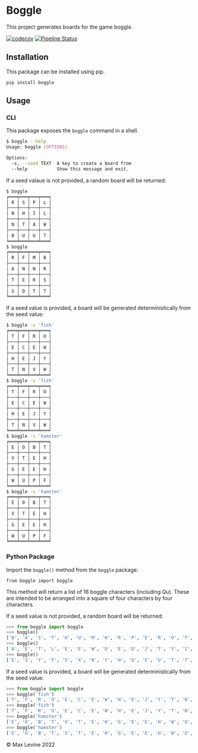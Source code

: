 # Boggle

This project generates boards for the game boggle.

[![codecov](https://codecov.io/gl/bmaximuml-os/boggle/branch/master/graph/badge.svg?token=NXDZKTANX1)](https://codecov.io/gl/bmaximuml-os/boggle)
[![Pipeline Status](https://gitlab.com/bmaximuml-os/boggle/badges/master/pipeline.svg)](https://gitlab.com/bmaximuml-os/boggle)

## Installation

This package can be installed using pip.

`pip install boggle`

## Usage

### CLI

This package exposes the `boggle` command in a shell.

```bash
$ boggle --help
Usage: boggle [OPTIONS]

Options:
  -s, --seed TEXT  A key to create a board from
  --help           Show this message and exit.
```

If a seed valaue is not provided, a random board will be returned:

```bash
$ boggle
╒═══╤═══╤═══╤═══╕
│ R │ S │ P │ L │
├───┼───┼───┼───┤
│ N │ H │ I │ L │
├───┼───┼───┼───┤
│ N │ T │ A │ W │
├───┼───┼───┼───┤
│ B │ U │ U │ T │
╘═══╧═══╧═══╧═══╛
$ boggle
╒═══╤═══╤═══╤═══╕
│ R │ F │ M │ B │
├───┼───┼───┼───┤
│ A │ N │ N │ R │
├───┼───┼───┼───┤
│ T │ E │ R │ S │
├───┼───┼───┼───┤
│ S │ D │ T │ T │
╘═══╧═══╧═══╧═══╛
```

If a seed value is provided, a board will be generated deterministically from the seed value:

```bash
$ boggle -s 'fish'
╒═══╤═══╤═══╤═══╕
│ T │ F │ R │ O │
├───┼───┼───┼───┤
│ E │ C │ E │ W │
├───┼───┼───┼───┤
│ H │ E │ J │ Y │
├───┼───┼───┼───┤
│ T │ N │ V │ W │
╘═══╧═══╧═══╧═══╛
$ boggle -s 'fish'
╒═══╤═══╤═══╤═══╕
│ T │ F │ R │ O │
├───┼───┼───┼───┤
│ E │ C │ E │ W │
├───┼───┼───┼───┤
│ H │ E │ J │ Y │
├───┼───┼───┼───┤
│ T │ N │ V │ W │
╘═══╧═══╧═══╧═══╛
$ boggle -s 'hamster'
╒═══╤═══╤═══╤═══╕
│ E │ O │ B │ T │
├───┼───┼───┼───┤
│ V │ T │ E │ H │
├───┼───┼───┼───┤
│ G │ E │ E │ H │
├───┼───┼───┼───┤
│ W │ U │ P │ F │
╘═══╧═══╧═══╧═══╛
$ boggle -s 'hamster'
╒═══╤═══╤═══╤═══╕
│ E │ O │ B │ T │
├───┼───┼───┼───┤
│ V │ T │ E │ H │
├───┼───┼───┼───┤
│ G │ E │ E │ H │
├───┼───┼───┼───┤
│ W │ U │ P │ F │
╘═══╧═══╧═══╧═══╛
```

### Python Package

Import the `boggle()` method from the `boggle` package:

`from boggle import boggle`

This method will return a list of 16 boggle characters (including *Qu*). These are intended to be arranged into a
square of four characters by four characters.

If a seed value is not provided, a random board will be returned:

```python
>>> from boggle import boggle
>>> boggle()
['B', 'A', 'S', 'T', 'H', 'U', 'M', 'H', 'R', 'P', 'E', 'R', 'O', 'T', 'O', 'N']
>>> boggle()
['A', 'E', 'T', 'L', 'E', 'E', 'W', 'D', 'E', 'D', 'J', 'T', 'Y', 'I', 'O', 'F']
>>> boggle()
['E', 'S', 'Y', 'F', 'V', 'X', 'N', 'Y', 'H', 'O', 'E', 'U', 'T', 'T', 'N', 'O']
```

If a seed value is provided, a board will be generated deterministically from the seed value:

```python
>>> from boggle import boggle
>>> boggle('fish')
['T', 'F', 'R', 'O', 'E', 'C', 'E', 'W', 'H', 'E', 'J', 'Y', 'T', 'N', 'V', 'W']
>>> boggle('fish')
['T', 'F', 'R', 'O', 'E', 'C', 'E', 'W', 'H', 'E', 'J', 'Y', 'T', 'N', 'V', 'W']
>>> boggle('hamster')
['E', 'O', 'B', 'T', 'V', 'T', 'E', 'H', 'G', 'E', 'E', 'H', 'W', 'U', 'P', 'F']
>>> boggle('hamster')
['E', 'O', 'B', 'T', 'V', 'T', 'E', 'H', 'G', 'E', 'E', 'H', 'W', 'U', 'P', 'F']
```

&copy; Max Levine 2022
